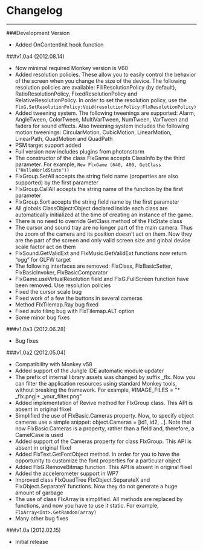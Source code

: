 Changelog
=
______________________________________________________
###Development Version
* Added OnContentInit hook function

###v1.0a4 (2012.08.14)
* Now minimal required Monkey version is V60
* Added resolution policies. These allow you to easily control the behavior of the screen when you change the size of the device. The following resolution policies are available: FillResolutionPolicy (by default), RatioResolutionPolicy, FixedResolutionPolicy and RelativeResolutionPolicy. In order to set the resolution policy, use the `FlxG.SetResolutionPolicy:Void(resolutionPolicy:FlxResolutionPolicy)`
* Added tweening system. The following tweenings are supported: Alarm, AngleTween, ColorTween, MultiVarTween, NumTween, VarTween and faders for sound effects. Also tweening system includes the following motion tweenings: CircularMotion, CubicMotion, LinearMotion, LinearPath, QuadMotion and QuadPath
* PSM target support added
* Full version now includes plugins from photonstorm
* The constructor of the class FlxGame accepts ClassInfo by the third parameter. For example, `New FlxGame (640, 480, GetClass ("HelloWorldState"))`
* FlxGroup.SetAll accepts the string field name (properties are also supported) by the first parameter 
* FlxGroup.CallAll accepts the string name of the function by the first parameter 
* FlxGroup.Sort accepts the string field name by the first parameter
* All globals ClassObject:Object declared inside each class are automatically initialized at the time of creating an instance of the game.
* There is no need to override GetClass method of the FlxState class
* The cursor and sound tray are no longer part of the main camera. Thus the zoom of the camera and its position doesn't act on them. Now they are the part of the screen and only valid screen size and global device scale factor act on them
* FlxSound.GetValidExt and FlxMusic.GetValidExt functions now return “ogg” for GLFW target
* The following interfaces are removed: FlxClass, FlxBasicSetter, FlxBasicInvoker, FlxBasicComparator
* FlxGame.useVirtualResolution field and FlxG.FullScreen function have been removed. Use resolution policies
* Fixed the cursor scale bug
* Fixed work of a few the buttons in several cameras
* Method FlxTilemap.Ray bug fixed
* Fixed auto tiling bug with FlxTilemap.ALT option
* Some minor bug fixes

###v1.0a3 (2012.06.28)
* Bug fixes

###v1.0a2 (2012.05.04)
* Compatibility with Monkey v58
* Added support of the Jungle IDE automatic module updater
* The prefix of internal library assets was changed by suffix _flx. Now you can filter the application resources using standard Monkey tools, without breaking the framework. For example, #IMAGE_FILES = "* _flx.png|* _your_filter.png"
* Added implementation of Revive method for FlxGroup class. This API is absent in original flixel
* Simplified the use of FlxBasic.Cameras property. Now, to specify object cameras use a simple snippet: object.Cameras = [id1, id2, ..]. Note that now FlxBasic.Cameras is a property, rather than a field and, therefore, a CamelCase is used
* Added support of the Cameras property for class FlxGroup. This API is absent in original flixel
* Added FlxText.GetFontObject method. In order for you to have the opportunity to customize the font properties for a particular object
* Added FlxG.RemoveBitmap function. This API is absent in original flixel
* Added the accelerometer support in WP7
* Improved class FlxQuadTree FlxObject.SeparateX and FlxObject.SeparateY functions. Now they do not generate a huge amount of garbage
* The use of class FlxArray is simplified. All methods are replaced by functions, and now you have to use it static. For example, `FlxArray<Int>.GetRandom(array)`
* Many other bug fixes 

###v1.0a (2012.02.15)
* Initial release